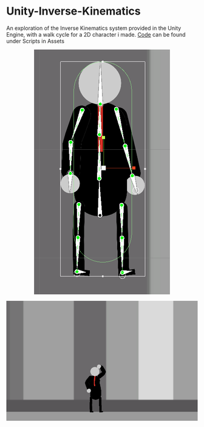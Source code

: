 # Unity-Inverse-Kinematics
 An exploration of the Inverse Kinematics system provided in the Unity Engine, with a walk cycle for a 2D character i made.
 [Code](https://github.com/JustColdToast/Inverse-Kinematics-Unity2D/tree/main/Assets/myAssets/Scripts) can be found under Scripts in Assets
 
 <p align="center">
  <img src="https://github.com/JustColdToast/Inverse-Kinematics-Unity2D/blob/main/Sample%20Images/Skeleton.png">
</p>
 
 ![Walk Cycle](https://github.com/JustColdToast/Inverse-Kinematics-Unity2D/blob/main/Sample%20Images/Walk_cycle.gif?raw=true)
